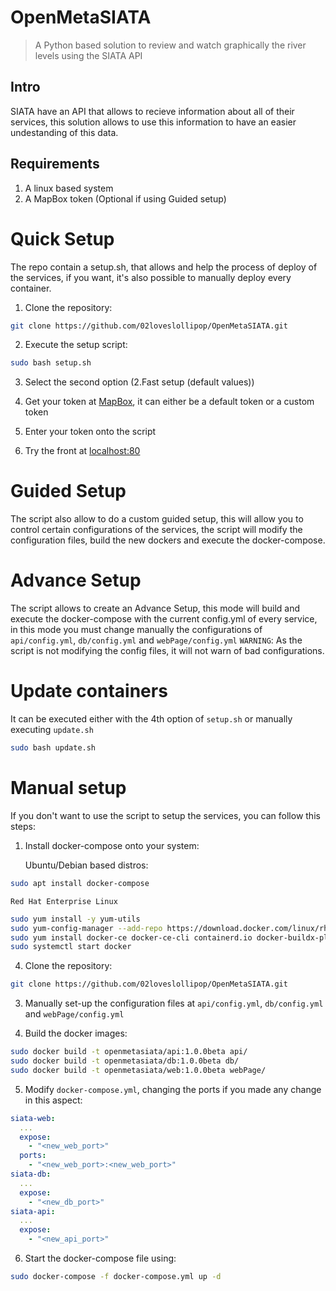 # OpenMetaSIATA

> A Python based solution to review and watch graphically the river levels using the SIATA API 
> 

## Intro
SIATA have an API that allows to recieve information about all of their services, this solution allows to use this information to have an easier undestanding of this data.

## Requirements

1. A linux based system
2. A MapBox token (Optional if using Guided setup)

# Quick Setup

The repo contain a setup.sh, that allows and help the process of deploy of the services, if you want, it's also possible to manually deploy every container.

1. Clone the repository:

```bash
git clone https://github.com/02loveslollipop/OpenMetaSIATA.git
```

2. Execute the setup script: 

```bash
sudo bash setup.sh
```

3. Select the second option (2.Fast setup (default values))

4. Get your token at [MapBox](https://account.mapbox.com/access-tokens/), it can either be a default token or a custom token

5. Enter your token onto the script

6. Try the front at [localhost:80](http://127.0.0.1:80)

# Guided Setup

The script also allow to do a custom guided setup, this will allow you to control certain configurations of the services, the script will modify the configuration files, build the new dockers and execute the docker-compose.

# Advance Setup
The script allows to create an Advance Setup, this mode will build and execute the docker-compose with the current config.yml of every service, in this mode you must change manually the configurations of ``api/config.yml``, ``db/config.yml`` and ``webPage/config.yml``
``WARNING``: As the script is not modifying the config files, it will not warn of bad configurations.

# Update containers
It can be executed either with the 4th option of ``setup.sh`` or manually executing ``update.sh``
```bash
sudo bash update.sh
```

# Manual setup
If you don't want to use the script to setup the services, you can follow this steps:

1. Install docker-compose onto your system:

    Ubuntu/Debian based distros:
```bash
sudo apt install docker-compose
```
  
    Red Hat Enterprise Linux
```bash
sudo yum install -y yum-utils
sudo yum-config-manager --add-repo https://download.docker.com/linux/rhel/docker-ce.repo
sudo yum install docker-ce docker-ce-cli containerd.io docker-buildx-plugin docker-compose-plugin
sudo systemctl start docker
```

4. Clone the repository:

```bash
git clone https://github.com/02loveslollipop/OpenMetaSIATA.git
```

3. Manually set-up the configuration files at ``api/config.yml``, ``db/config.yml`` and ``webPage/config.yml``

4. Build the docker images:

```bash
sudo docker build -t openmetasiata/api:1.0.0beta api/ 
sudo docker build -t openmetasiata/db:1.0.0beta db/ 
sudo docker build -t openmetasiata/web:1.0.0beta webPage/
```

5. Modify ``docker-compose.yml``, changing the ports if you made any change in this aspect:

```yaml
siata-web:
  ...
  expose:
    - "<new_web_port>"
  ports:
    - "<new_web_port>:<new_web_port>"
siata-db:
  ...
  expose:
    - "<new_db_port>"
siata-api:
  ...
  expose:
    - "<new_api_port>"
```

6. Start the docker-compose file using:

```bash
sudo docker-compose -f docker-compose.yml up -d
```
